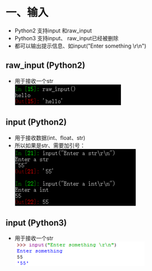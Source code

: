 # 一、输入
* Python2 支持input 和raw_input
* Python3 支持input、 raw_input已经被删除
* 都可以输出提示信息、如input("Enter something \r\n")

## raw_input (Python2)
* 用于接收一个str<br>
![photo](0000-photos/0010.png)<br>

## input (Python2)
* 用于接收数据(int、float、str)
* 所以如果是str、需要加引号：<br>
![photo](0000-photos/0011.png)<br>

## input  (Python3)
* 用于接收一个str<br>
![photo](0000-photos/0009.png)<br> 
